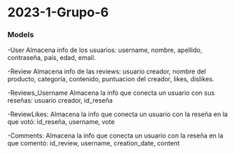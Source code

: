 # 2023-1-Grupo-6







### Models ###
-User
Almacena info de los usuarios: username, nombre, apellido, contraseña, país, edad, email.

-Review
Almacena info de las reviews: usuario creador, nombre del producto, categoría, contenido, puntuacion del creador,
    likes, dislikes.

-Reviews_Username
Almacena la info que conecta un usuario con sus reseñas: usuario creador, id_reseña

-ReviewLikes:
Almacena la info que conecta un usuario con la reseña en la que votó: id_reseña, username, vote

-Comments:
Almacena la info que conecta un usuario con la reseña en la que comentó: id_review, username, creation_date, content